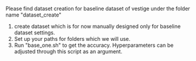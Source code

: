 Please find dataset creation for baseline dataset of vestige under the folder name
"dataset_create"

1. create dataset which is for now manually designed only for baseline dataset settings.
2. Set up your paths for folders which we will use. 
3. Run "base_one.sh" to get the accuracy. Hyperparameters can be adjusted through this script as an argument.
